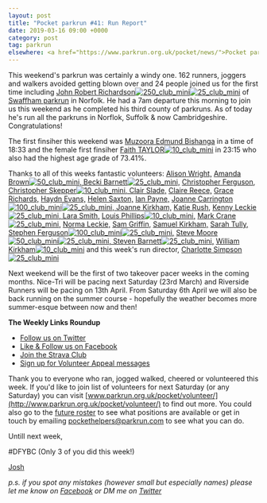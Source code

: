 ```yaml
---
layout: post
title: "Pocket parkrun #41: Run Report"
date: 2019-03-16 09:00 +0000
category: post
tag: parkrun
elsewhere: <a href="https://www.parkrun.org.uk/pocket/news/">Pocket parkrun</a>
---
```


This weekend's parkrun was certainly a windy one. 162 runners, joggers and walkers avoided getting blown over and 24 people joined us for the first time including [John Robert Richardson](http://www.parkrun.org.uk/pocket/results/latestresults/athletehistory?athleteNumber=90274)[![250_club_mini](https://images.parkrun.com/blogs.dir/1667/files/2019/02/250_club_mini-e1550337068377.jpg)](https://images.parkrun.com/blogs.dir/1667/files/2019/02/250_club_mini-e1550337068377.jpg)[![25_club_mini](https://images.parkrun.com/blogs.dir/1667/files/2019/02/25_club_mini-e1550337100687.jpg)](https://images.parkrun.com/blogs.dir/1667/files/2019/02/25_club_mini-e1550337100687.jpg) of [Swaffham parkrun](http://www.parkrun.org.uk/swaffham/) in Norfolk. He had a 7am departure this morning to join us this weekend as he completed his third county of parkruns. As of today he's run all the parkruns in Norflok, Suffolk & now Cambridgeshire. Congratulations!

The first finsiher this weekend was [Muzoora Edmund Bishanga](http://www.parkrun.org.uk/pocket/results/weeklyresults/athletehistory?athleteNumber=171959) in a time of 18:33 and the female first finsiher [Faith TAYLOR](http://www.parkrun.org.uk/pocket/results/weeklyresults/athletehistory?athleteNumber=1240026)[![10_club_mini](https://images.parkrun.com/blogs.dir/1667/files/2019/02/10_club_mini-e1550337085201.jpg)](https://images.parkrun.com/blogs.dir/1667/files/2019/02/10_club_mini-e1550337085201.jpg) in 23:15 who also had the highest age grade of 73.41%.

Thanks to all of this weeks fantastic volunteers: [Alison Wright,](http://www.parkrun.org.uk/results/athleteresultshistory/?athleteNumber=4634189) [Amanda Brown](http://www.parkrun.org.uk/results/athleteresultshistory/?athleteNumber=368598)[![50_club_mini](https://images.parkrun.com/blogs.dir/1667/files/2019/02/50_club_mini-e1550336989477.jpg)](https://images.parkrun.com/blogs.dir/1667/files/2019/02/50_club_mini-e1550336989477.jpg)[, Becki Barnett](http://www.parkrun.org.uk/results/athleteresultshistory/?athleteNumber=4161773)[![25_club_mini](https://images.parkrun.com/blogs.dir/1667/files/2019/02/25_club_mini-e1550337100687.jpg)](https://images.parkrun.com/blogs.dir/1667/files/2019/02/25_club_mini-e1550337100687.jpg)[,](http://www.parkrun.org.uk/results/athleteresultshistory/?athleteNumber=2079756) [Christopher Ferguson,](http://www.parkrun.org.uk/results/athleteresultshistory/?athleteNumber=311483) [Christopher Skepper](http://www.parkrun.org.uk/results/athleteresultshistory/?athleteNumber=3655506)[![10_club_mini](https://images.parkrun.com/blogs.dir/1667/files/2019/02/10_club_mini-e1550337085201.jpg)](https://images.parkrun.com/blogs.dir/1667/files/2019/02/10_club_mini-e1550337085201.jpg)[, Clair Slade,](http://www.parkrun.org.uk/results/athleteresultshistory/?athleteNumber=2328720) [Claire Reece,](http://www.parkrun.org.uk/results/athleteresultshistory/?athleteNumber=4701687) [Grace Richards,](http://www.parkrun.org.uk/results/athleteresultshistory/?athleteNumber=5429459) [Haydn Evans,](http://www.parkrun.org.uk/results/athleteresultshistory/?athleteNumber=5445725) [Helen Saxton,](http://www.parkrun.org.uk/results/athleteresultshistory/?athleteNumber=831489) [Ian Payne,](http://www.parkrun.org.uk/results/athleteresultshistory/?athleteNumber=4899316) [Joanne Carrington](http://www.parkrun.org.uk/results/athleteresultshistory/?athleteNumber=181580)[![100_club_mini](https://images.parkrun.com/blogs.dir/1667/files/2019/02/100_club_mini-e1550337018730.jpg)](https://images.parkrun.com/blogs.dir/1667/files/2019/02/100_club_mini-e1550337018730.jpg)[![25_club_mini](https://images.parkrun.com/blogs.dir/1667/files/2019/02/25_club_mini-e1550337100687.jpg)](https://images.parkrun.com/blogs.dir/1667/files/2019/02/25_club_mini-e1550337100687.jpg)[, Joanne Kirkham,](http://www.parkrun.org.uk/results/athleteresultshistory/?athleteNumber=4936439) [Katie Rush,](http://www.parkrun.org.uk/results/athleteresultshistory/?athleteNumber=3177984) [Kenny Leckie](http://www.parkrun.org.uk/results/athleteresultshistory/?athleteNumber=4073128)[![25_club_mini](https://images.parkrun.com/blogs.dir/1667/files/2019/02/25_club_mini-e1550337100687.jpg)](https://images.parkrun.com/blogs.dir/1667/files/2019/02/25_club_mini-e1550337100687.jpg)[, Lara Smith,](http://www.parkrun.org.uk/results/athleteresultshistory/?athleteNumber=5160835) [Louis Phillips](http://www.parkrun.org.uk/results/athleteresultshistory/?athleteNumber=1887851)[![10_club_mini](https://images.parkrun.com/blogs.dir/1667/files/2019/02/10_club_mini-e1550337085201.jpg),](https://images.parkrun.com/blogs.dir/1667/files/2019/02/10_club_mini-e1550337085201.jpg) [Mark Crane](http://www.parkrun.org.uk/results/athleteresultshistory/?athleteNumber=4072444)[![25_club_mini](https://images.parkrun.com/blogs.dir/1667/files/2019/02/25_club_mini-e1550337100687.jpg),](https://images.parkrun.com/blogs.dir/1667/files/2019/02/25_club_mini-e1550337100687.jpg) [Norma Leckie,](http://www.parkrun.org.uk/results/athleteresultshistory/?athleteNumber=85968) [Sam Griffin,](http://www.parkrun.org.uk/results/athleteresultshistory/?athleteNumber=5438608) [Samuel Kirkham,](http://www.parkrun.org.uk/results/athleteresultshistory/?athleteNumber=4957874) [Sarah Tully,](http://www.parkrun.org.uk/results/athleteresultshistory/?athleteNumber=4909207) [Stephen Ferguson](http://www.parkrun.org.uk/results/athleteresultshistory/?athleteNumber=190582)[![100_club_mini](https://images.parkrun.com/blogs.dir/1667/files/2019/02/100_club_mini-e1550337018730.jpg)](https://images.parkrun.com/blogs.dir/1667/files/2019/02/100_club_mini-e1550337018730.jpg)[![25_club_mini](https://images.parkrun.com/blogs.dir/1667/files/2019/02/25_club_mini-e1550337100687.jpg),](https://images.parkrun.com/blogs.dir/1667/files/2019/02/25_club_mini-e1550337100687.jpg) [Steve Moore](http://www.parkrun.org.uk/results/athleteresultshistory/?athleteNumber=1771782)[![50_club_mini](https://images.parkrun.com/blogs.dir/1667/files/2019/02/50_club_mini-e1550336989477.jpg)](https://images.parkrun.com/blogs.dir/1667/files/2019/02/50_club_mini-e1550336989477.jpg)[![25_club_mini](https://images.parkrun.com/blogs.dir/1667/files/2019/02/25_club_mini-e1550337100687.jpg)](https://images.parkrun.com/blogs.dir/1667/files/2019/02/25_club_mini-e1550337100687.jpg)[, Steven Barnett](http://www.parkrun.org.uk/results/athleteresultshistory/?athleteNumber=4179392)[![25_club_mini](https://images.parkrun.com/blogs.dir/1667/files/2019/02/25_club_mini-e1550337100687.jpg),](https://images.parkrun.com/blogs.dir/1667/files/2019/02/25_club_mini-e1550337100687.jpg) [William Kirkham](http://www.parkrun.org.uk/results/athleteresultshistory/?athleteNumber=4936459)[![10_club_mini](https://images.parkrun.com/blogs.dir/1667/files/2019/02/10_club_mini-e1550337085201.jpg)](https://images.parkrun.com/blogs.dir/1667/files/2019/02/10_club_mini-e1550337085201.jpg) and this week's run director, [Charlotte Simpson](http://www.parkrun.org.uk/results/athleteresultshistory/?athleteNumber=2079756)[![25_club_mini](https://images.parkrun.com/blogs.dir/1667/files/2019/02/25_club_mini-e1550337100687.jpg)](https://images.parkrun.com/blogs.dir/1667/files/2019/02/25_club_mini-e1550337100687.jpg)

Next weekend will be the first of two takeover pacer weeks in the coming months. Nice-Tri will be pacing next Saturday (23rd March) and Riverside Runners will be pacing on 13th April. From Saturday 6th April we will also be back running on the summer course - hopefully the weather becomes more summer-esque between now and then!

**The Weekly Links Roundup**

*   [Follow us on Twitter](https://twitter.com/pocketparkrun)
*   [Like & Follow us on Facebook](https://www.facebook.com/pocketparkrun/)
*   [Join the Strava Club](https://www.strava.com/clubs/pocketparkrun)
*   [Sign up for Volunteer Appeal messages](https://www.parkrun.com/runner/opt-ins/?Country=UK)

Thank you to everyone who ran, jogged walked, cheered or volunteered this week. If you'd like to join list of volunteers for next Saturday (or any Saturday) you can visit [www.parkrun.org.uk/pocket/volunteer/](http://www.parkrun.org.uk/pocket/volunteer/) to find out more. You could also go to the [future roster](http://www.parkrun.org.uk/pocket/futureroster/ "future roster") to see what positions are available or get in touch by emailing [pockethelpers@parkrun.com](mailto:pockethelpers@parkrun.com) to see what you can do.

Untill next week,

#DFYBC (Only 3 of you did this week!)

[Josh](http://www.parkrun.org.uk/results/athleteresultshistory/?athleteNumber=4196740)

_p.s. if you spot any mistakes (however small but especially names) please let me know on [Facebook](https://www.facebook.com/pocketparkrun/posts/1163694357133893) or DM me on [Twitter](https://twitter.com/_Josh_justJosh)_
